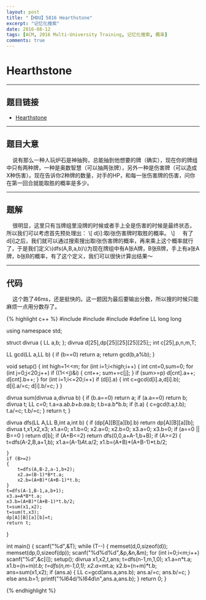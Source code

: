 ```yaml
---
layout: post
title: "【HDU】5816 Hearthstone"
excerpt: "记忆化搜索"
date: 2016-08-12
tags: [ACM, 2016 Multi-University Training, 记忆化搜索, 概率]
comments: true
---
```


# Hearthstone

---

## 题目链接

- [Hearthstone](http://acm.hdu.edu.cn/showproblem.php?pid=5816 "HDU 5816")

---

## 题目大意

&#160;&#160;&#160;&#160;说有那么一种人玩炉石是神抽狗，总能抽到他想要的牌（确实），现在你的牌组中只有两种牌，一种是奥数智慧（可以抽两张牌），另外一种是伤害牌（可以造成X种伤害）。现在告诉你2种牌的数量，对手的HP，和每一张伤害牌的伤害，问你在第一回合就能取胜的概率是多少。

---

## 题解

&#160;&#160;&#160;&#160;很明显，这里只有当牌组里没牌的时候或者手上全是伤害的时候是最终状态，所以我们可以考虑首先预处理出：
\\[
d[i]:取i张伤害牌时取胜的概率。
\\] 
&#160;&#160;&#160;&#160;有了d[i]之后，我们就可以通过搜索搜出取i张伤害牌的概率，再来乘上这个概率就行了，于是我们定义\\(dfs(A,B,a,b)\\)为现在牌组中有A张A牌，B张B牌，手上有a张A牌，b张B的概率，有了这个定义，我们可以很快计算出结果～

---

## 代码

&#160;&#160;&#160;&#160;这个跑了46ms，还是挺快的。这一题因为最后要输出分数，所以搜的时候只能麻烦一点用分数存了。

{% highlight c++ %}
#include <iostream>
#include <cstring>
#include <cstdio>
#define LL long long

using namespace std;

struct divrua
{
    LL a,b;
};
divrua d[25],dp[25][25][25][25];;
int c[25],p,n,m,T;

LL gcd(LL a,LL b)
{
    if (b==0) return a;
    return gcd(b,a%b);
}

void setup()
{
    int high=1<<m;
    for (int i=1;i<high;i++)
    {
        int cnt=0,sum=0;
        for (int j=0;j<20;j++) if ((1<<j)&i)
        {
            cnt++;
            sum+=c[j];
        }
        if (sum>=p) d[cnt].a++;
        d[cnt].b++;
    }
    for (int i=1;i<=20;i++) if (d[i].a)
    {
        int c=gcd(d[i].a,d[i].b);
        d[i].a/=c; d[i].b/=c;
    }
}

divrua sum(divrua a,divrua b)
{
    if (b.a==0) return a;
    if (a.a==0) return b;
    divrua t; LL c=0;
    t.a=a.a*b.b+b.a*a.b;
    t.b=a.b*b.b;
    if (t.a)
    {
        c=gcd(t.a,t.b);
        t.a/=c; t.b/=c;
    }
    return t;
}

divrua dfs(LL A,LL B,int a,int b)
{
    if (dp[A][B][a][b].b) return dp[A][B][a][b];
    divrua t,x1,x2,x3;
    x1.a=0; x1.b=0; x2.a=0; x2.b=0; x3.a=0; x3.b=0;
    if (a==0 || B==0 ) return d[b];
    if (A+B<=2) return dfs(0,0,a+A-1,b+B);
    if (A>=2)
    {
        t=dfs(A-2,B,a+1,b);
        x1.a=(A-1)*A*t.a/2;
        x1.b=(A+B)*(A+B-1)*t.b/2;

    }
    if (B>=2)
    {
        t=dfs(A,B-2,a-1,b+2);
        x2.a=(B-1)*B*t.a;
        x2.b=(A+B)*(A+B-1)*t.b;
    }
    t=dfs(A-1,B-1,a,b+1);
    x3.a=A*B*t.a;
    x3.b=(A+B)*(A+B-1)*t.b/2;
    t=sum(x1,x2);
    t=sum(t,x3);
    dp[A][B][a][b]=t;
    return t;
}

int main()
{
    scanf("%d",&T);
    while (T--)
    {
        memset(d,0,sizeof(d));
        memset(dp,0,sizeof(dp));
        scanf("%d%d%d",&p,&n,&m);
        for (int i=0;i<m;i++) scanf("%d",&c[i]);
        setup();
        divrua x1,x2,t,ans;
        t=dfs(n-1,m,1,0);
        x1.a=n*t.a; x1.b=(n+m)*t.b;
        t=dfs(n,m-1,0,1);
        x2.a=m*t.a; x2.b=(n+m)*t.b;
        ans=sum(x1,x2);
        if (ans.a)
        {
            LL c=gcd(ans.a,ans.b);
            ans.a/=c; ans.b/=c;
        }
        else ans.b=1;
        printf("%I64d/%I64d\n",ans.a,ans.b);
    }
    return 0;
}

{% endhighlight %}